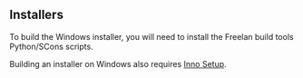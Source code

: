 Installers
----------

To build the Windows installer, you will need to install the Freelan build tools Python/SCons scripts.

Building an installer on Windows also requires [Inno Setup](http://www.jrsoftware.org/isinfo.php).
